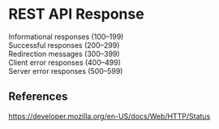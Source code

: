 # REST API Response

Informational responses (100–199)\
Successful responses (200–299)\
Redirection messages (300–399)\
Client error responses (400–499)\
Server error responses (500–599)

## References

<https://developer.mozilla.org/en-US/docs/Web/HTTP/Status>
